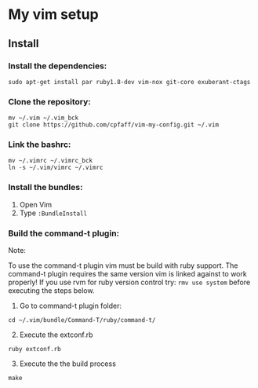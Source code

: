 # My vim setup

## Install

### Install the dependencies:

```
sudo apt-get install par ruby1.8-dev vim-nox git-core exuberant-ctags
```

### Clone the repository:

```
mv ~/.vim ~/.vim_bck
git clone https://github.com/cpfaff/vim-my-config.git ~/.vim
```

### Link the bashrc:

```
mv ~/.vimrc ~/.vimrc_bck
ln -s ~/.vim/vimrc ~/.vimrc
```

### Install the bundles:

1. Open Vim
2. Type `:BundleInstall`

### Build the command-t plugin:

Note:

To use the command-t plugin vim must be build with ruby support. The command-t
plugin requires the same version vim is linked against to work properly! If you
use rvm for ruby version control try: `rmv use system` before executing the
steps below.

1. Go to command-t plugin folder:

```
cd ~/.vim/bundle/Command-T/ruby/command-t/
```

2. Execute the extconf.rb

```
ruby extconf.rb
```

3. Execute the the build process

```
make
```







